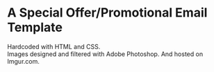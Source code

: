 # A Special Offer/Promotional Email Template
Hardcoded with HTML and CSS.  
Images designed and filtered with Adobe Photoshop. And hosted on Imgur.com.
